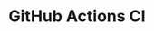 # GitHub Actions CI




























































































































































